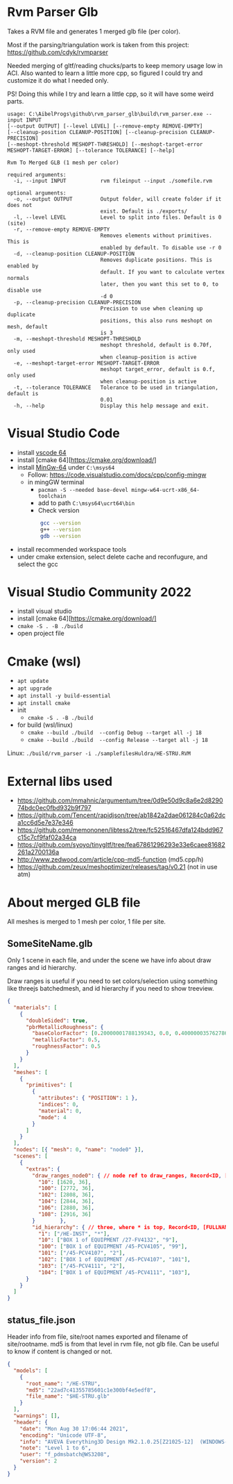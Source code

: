 # Rvm Parser Glb

Takes a RVM file and generates 1 merged glb file (per color).

Most if the parsing/triangulation work is taken from this project: https://github.com/cdyk/rvmparser

Needed merging of gltf/reading chucks/parts to keep memory usage low in ACI. Also wanted to learn a little more cpp, so figured  I could try and customize it do what I needed only.

PS! Doing this while I try and learn a little cpp, so it will have some weird parts.

```cli
usage: C:\AibelProgs\github\rvm_parser_glb\build\rvm_parser.exe --input INPUT   
[--output OUTPUT] [--level LEVEL] [--remove-empty REMOVE-EMPTY]
[--cleanup-position CLEANUP-POSITION] [--cleanup-precision CLEANUP-PRECISION]   
[--meshopt-threshold MESHOPT-THRESHOLD] [--meshopt-target-error
MESHOPT-TARGET-ERROR] [--tolerance TOLERANCE] [--help]

Rvm To Merged GLB (1 mesh per color)

required arguments:
  -i, --input INPUT           rvm fileinput --input ./somefile.rvm

optional arguments:
  -o, --output OUTPUT         Output folder, will create folder if it does not  
                              exist. Default is ./exports/
  -l, --level LEVEL           Level to split into files. Default is 0 (site)    
  -r, --remove-empty REMOVE-EMPTY
                              Removes elements without primitives. This is      
                              enabled by default. To disable use -r 0
  -d, --cleanup-position CLEANUP-POSITION
                              Removes duplicate positions. This is enabled by   
                              default. If you want to calculate vertex normals  
                              later, then you want this set to 0, to disable use
                              -d 0
  -p, --cleanup-precision CLEANUP-PRECISION
                              Precision to use when cleaning up duplicate       
                              positions, this also runs meshopt on mesh, default
                              is 3
  -m, --meshopt-threshold MESHOPT-THRESHOLD
                              meshopt threshold, default is 0.70f, only used    
                              when cleanup-position is active
  -e, --meshopt-target-error MESHOPT-TARGET-ERROR
                              meshopt target_error, default is 0.f, only used   
                              when cleanup-position is active
  -t, --tolerance TOLERANCE   Tolerance to be used in triangulation, default is 
                              0.01
  -h, --help                  Display this help message and exit.

```



# Visual Studio Code
* install [vscode 64](https://code.visualstudio.com/)
* install [cmake 64][https://cmake.org/download/]
* install [MinGw-64](https://www.msys2.org/) under `C:\msys64`
  * Follow: https://code.visualstudio.com/docs/cpp/config-mingw
  * in mingGW terminal
    * `pacman -S --needed base-devel mingw-w64-ucrt-x86_64-toolchain`
    * add to path `C:\msys64\ucrt64\bin`
    * Check version
    ```bash
        gcc --version
        g++ --version
        gdb --version
    ```
* install recommended workspace tools
* under cmake extension, select delete cache and reconfugure, and select the gcc

# Visual Studio Community 2022
* install visual studio
* install [cmake 64][https://cmake.org/download/]
* `cmake -S . -B ./build`
* open project file


# Cmake (wsl)
* `apt update`
* `apt upgrade`
* `apt install -y build-essential`
* `apt install cmake`
* init
  * `cmake -S . -B ./build`
* for build (wsl/linux)
  * `cmake --build ./build  --config Debug --target all -j 18`
  * `cmake --build ./build  --config Release --target all -j 18`

Linux:
`./build/rvm_parser -i ./samplefilesHuldra/HE-STRU.RVM`

# External libs used
* https://github.com/mmahnic/argumentum/tree/0d9e50d9c8a6e2d829074bdc0ec0fbd932b9f797
* https://github.com/Tencent/rapidjson/tree/ab1842a2dae061284c0a62dca1cc6d5e7e37e346
* https://github.com/memononen/libtess2/tree/fc52516467dfa124bdd967c15c7cf9faf02a34ca
* https://github.com/syoyo/tinygltf/tree/fea67861296293e33e6caee81682261a2700136a
* http://www.zedwood.com/article/cpp-md5-function (md5.cpp/h)
* https://github.com/zeux/meshoptimizer/releases/tag/v0.21 (not in use atm)


# About merged GLB file

All meshes is merged to 1 mesh per color, 1 file per site.


## SomeSiteName.glb

Only 1 scene in each file, and under the scene we have info about draw ranges and id hierarchy.

Draw ranges is useful if you need to set colors/selection using something like threejs batchedmesh, and id hierarchy if you need to show treeview.

```json
{
  "materials": [
    {
      "doubleSided": true,
      "pbrMetallicRoughness": {
        "baseColorFactor": [0.20000001788139343, 0.0, 0.40000003576278687, 1.0],
        "metallicFactor": 0.5,
        "roughnessFactor": 0.5
      }
    }
  ],
  "meshes": [
    {
      "primitives": [
        {
          "attributes": { "POSITION": 1 },
          "indices": 0,
          "material": 0,
          "mode": 4
        }
      ]
    }
  ],
  "nodes": [{ "mesh": 0, "name": "node0" }],
  "scenes": [
    {
      "extras": {
        "draw_ranges_node0": { // node ref to draw_ranges, Record<ID, [START, COUNT]>
          "10": [1620, 36],
          "100": [2772, 36],
          "102": [2808, 36],
          "104": [2844, 36],
          "106": [2880, 36],
          "108": [2916, 36]
        }        },
        "id_hierarchy": { // three, where * is top, Record<ID, [FULLNAME_STRING, ID]>
          "1": ["/HE-INST", "*"],
          "10": ["BOX 1 of EQUIPMENT /27-FV4132", "9"],
          "100": ["BOX 1 of EQUIPMENT /45-PCV4105", "99"],
          "101": ["/45-PCV4107", "2"],
          "102": ["BOX 1 of EQUIPMENT /45-PCV4107", "101"],
          "103": ["/45-PCV4111", "2"],
          "104": ["BOX 1 of EQUIPMENT /45-PCV4111", "103"],
      }
    }
  ]
}

```


## status_file.json

Header info from file, site/root names exported and filename of site/rootname. md5 is from that level in rvm file, not glb file. Can be useful to know if content is changed or not.

```json
{
  "models": [
    {
      "root_name": "/HE-STRU",
      "md5": "22ad7c41355785601c1e300bf4e5edf8",
      "file_name": "$HE-STRU.glb"
    }
  ],
  "warnings": [],
  "header": {
    "date": "Mon Aug 30 17:06:44 2021",
    "encoding": "Unicode UTF-8",
    "info": "AVEVA Everything3D Design Mk2.1.0.25[Z21025-12]  (WINDOWS-NT 6.3)  (25 Feb 2020 : 17:59)",
    "note": "Level 1 to 6",
    "user": "f_pdmsbatch@WS3208",
    "version": 2
  }
}

```